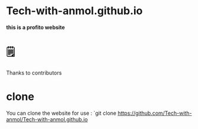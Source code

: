 # Tech-with-anmol.github.io
**this is a profito website**
# 🗒 
Thanks to contributors 
# clone
You can clone the website for use : `git clone https://github.com/Tech-with-anmol/Tech-with-anmol.github.io
